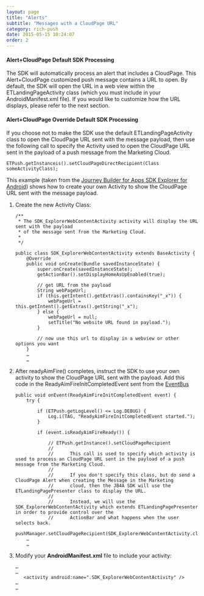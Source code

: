 ```yaml
---
layout: page
title: "Alerts"
subtitle: "Messages with a CloudPage URL"
category: rich-push
date: 2015-05-15 10:24:07
order: 2
---
```


<h4>Alert+CloudPage Default SDK Processing</h4>
The SDK will automatically process an alert that includes a CloudPage. This Alert+CloudPage customized push message contains a URL to open. By default, the SDK will open the URL in a web view within the ETLandingPageActivity class (which you must include in your AndroidManifest.xml file).  If you would like to customize how the URL displays, please refer to the next section.

<h4>Alert+CloudPage Override Default SDK Processing</h4>
If you choose not to make the SDK use the default ETLandingPageActivity class to open the CloudPage URL sent with the message payload, then use the following call to specify the Activity used to open the CloudPage URL sent in the payload of a push message from the Marketing Cloud.

`ETPush.getInstanceis().setCloudPageDirectRecipient(Class someActivityClass);`

This example (taken from the <a href="https://github.com/ExactTarget/JB4A-SDK-Android/tree/master/JB4A-SDK-Explorer" target="_blank">Journey Builder for Apps SDK Explorer for Android</a>) shows how to create your own Activity to show the CloudPage URL sent with the message payload.

1.  Create the new Activity Class:
    
    ~~~ 
    /**
     * The SDK_ExplorerWebContentActivity activity will display the URL sent with the payload
     * of the message sent from the Marketing Cloud.
     *
     */
    
    public class SDK_ExplorerWebContentActivity extends BaseActivity {
        @Override
        public void onCreate(Bundle savedInstanceState) {
            super.onCreate(savedInstanceState);
            getActionBar().setDisplayHomeAsUpEnabled(true);
    
            // get URL from the payload
            String webPageUrl;
            if (this.getIntent().getExtras().containsKey("_x")) {
                webPageUrl = this.getIntent().getExtras().getString("_x");
            } else {
                webPageUrl = null;
                setTitle("No website URL found in payload.");
            }
    
            // now use this url to display in a webview or other options you want
        }
        …
        …   
    ~~~ 
1.  After readyAimFire() completes, instruct the SDK to use your own activity to show the CloudPage URL sent with the payload. Add this code in the ReadyAimFireInitCompletedEvent sent from the [EventBus](eventbus.html) 

    ~~~ 
    public void onEvent(ReadyAimFireInitCompletedEvent event) {
        try {

            if (ETPush.getLogLevel() <= Log.DEBUG) {
                Log.i(TAG, "ReadyAimFireInitCompletedEvent started.");
            }

            if (event.isReadyAimFireReady()) {
    
                // ETPush.getInstance().setCloudPageRecipient
                //
                //		This call is used to specify which activity is used to process an CloudPage URL sent in the payload of a push message from the Marketing Cloud.
                //
                //		If you don't specify this class, but do send a CloudPage Alert when creating the Message in the Marketing
                //      cloud, then the JB4A SDK will use the ETLandingPagePresenter class to display the URL.
                //
                //		Instead, we will use the SDK_ExplorerWebContentActivity which extends ETLandingPagePresenter in order to provide control over the
                //      ActionBar and what happens when the user selects back.
                pushManager.setCloudPageRecipient(SDK_ExplorerWebContentActivity.class);
        …
        …   
    ~~~ 
1.  Modify your **AndroidManifest.xml** file to include your activity:

    ~~~
    …
    …   
       <activity android:name=".SDK_ExplorerWebContentActivity" />
    …
    …   
    ~~~ 

